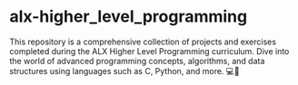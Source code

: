 # alx-higher_level_programming
This repository is a comprehensive collection of projects and exercises completed during the ALX Higher Level Programming curriculum. Dive into the world of advanced programming concepts, algorithms, and data structures using languages such as C, Python, and more. 💻🚀
